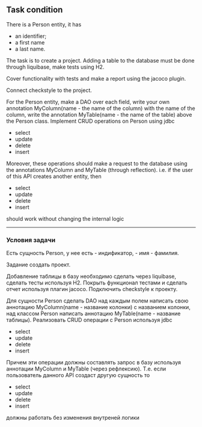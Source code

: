<h2>Task condition</h2>

There is a Person entity, it has 
- an identifier; 
- a first name 
- a last name.

<p>The task is to create a project. Adding a table to the database must be done through liquibase,
make tests using H2.</p> 
<p>Cover functionality with tests and make a report using the jacoco plugin.</p>
<p>Connect checkstyle to the project.</p>
<p>For the Person entity, make a DAO over each field, write your own annotation MyColumn(name - the name of the column) with the name of the column, write the annotation MyTable(name - the name of the table) above the Person class. Implement CRUD operations on Person using jdbc</p>

- select
- update
- delete
- insert

<p>Moreover, these operations should make a request to the database using the annotations MyColumn and MyTable (through reflection). i.e. if the user of this API creates another entity, then</p>

- select
- update
- delete
- insert 
<p>should work without changing the internal logic</p>

<hr>

<h3>Условия задачи</h3>
Есть сущность Person, у нее есть 
- индификатор, 
- имя 
- фамилия.
<p>Задание создать проект.</p>
<p>Добавление таблицы в базу необходимо сделать через liquibase,
сделать тесты используя H2. Покрыть функционал тестами
и сделать отчет используя плагин jacoco.
Подключить checkstyle к проекту.</p>
<p>Для сущности Person сделать DAO над каждым полем написать свою
аннотацию  MyColumn(name - название колонки) с названием колонки, над классом Person написать аннотацию MyTable(name - название таблицы). Реализовать CRUD операции с Person используя jdbc</p>

- select
- update
- delete
- insert
<p>Причем эти операции должны составлять запрос в базу используя аннотации MyColumn и MyTable (через рефлексию). T.е. если пользователь данного API создаст другую сущность то</p>

- select
- update
- delete
- insert 
<p>должны работать без изменения внутреней логики</p>